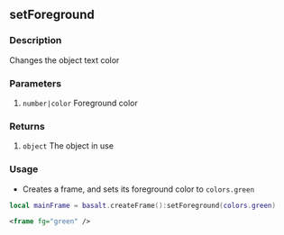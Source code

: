 ## setForeground

### Description

Changes the object text color

### Parameters

1. `number|color` Foreground color

### Returns

1. `object` The object in use

### Usage

* Creates a frame, and sets its foreground color to `colors.green`

```lua
local mainFrame = basalt.createFrame():setForeground(colors.green)
```

```xml
<frame fg="green" />
```

